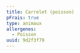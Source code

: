 ```yaml
---
title: Carrelet (poisson)
pFrais: true
type: animaux
allergenes:
  - Poisson
uuid: 9d2f3f79
---
```


